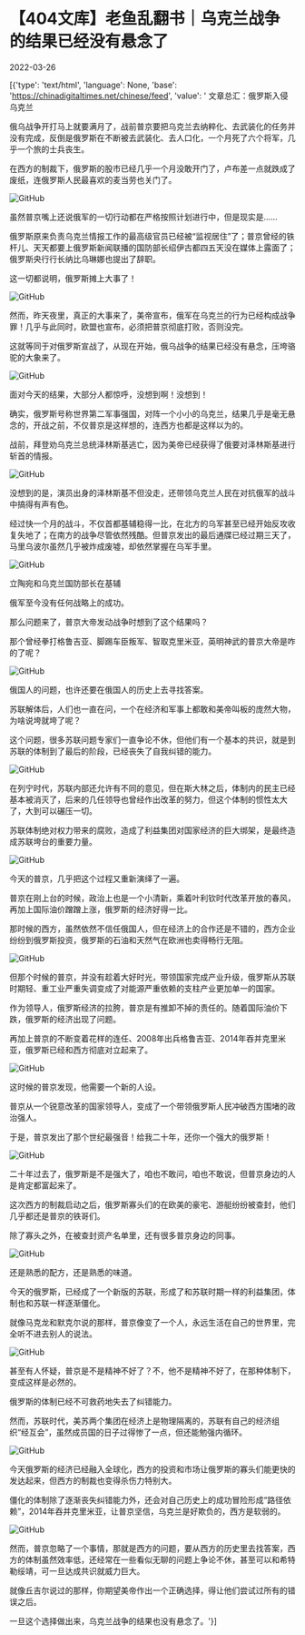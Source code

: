 # 【404文库】老鱼乱翻书｜乌克兰战争的结果已经没有悬念了

2022-03-26

[{'type': 'text/html', 'language': None, 'base': 'https://chinadigitaltimes.net/chinese/feed', 'value': ' 文章总汇：俄罗斯入侵乌克兰

俄乌战争开打马上就要满月了，战前普京要把乌克兰去纳粹化、去武装化的任务并没有完成，反倒是俄罗斯在不断被去武装化、去人口化，一个月死了六个将军，几乎一个旅的士兵丧生。

在西方的制裁下，俄罗斯的股市已经几乎一个月没敢开门了，卢布差一点就跌成了废纸，连俄罗斯人民最喜欢的麦当劳也关门了。

![GitHub](https://chinadigitaltimes.net/chinese/files/2022/03/image-1648289926199.png)

虽然普京嘴上还说俄军的一切行动都在严格按照计划进行中，但是现实是&#8230;&#8230;

俄罗斯原来负责乌克兰情报工作的最高级官员已经被“监视居住”了；普京曾经的铁杆儿、天天都要上俄罗斯新闻联播的国防部长绍伊古都四五天没在媒体上露面了；俄罗斯央行行长纳比乌琳娜也提出了辞职。

这一切都说明，俄罗斯摊上大事了！

![GitHub](https://chinadigitaltimes.net/chinese/files/2022/03/image-1648289948075.png)

然而，昨天夜里，真正的大事来了，美帝宣布，俄军在乌克兰的行为已经构成战争罪！几乎与此同时，欧盟也宣布，必须把普京彻底打败，否则没完。

这就等同于对俄罗斯宣战了，从现在开始，俄乌战争的结果已经没有悬念，压垮骆驼的大象来了。

![GitHub](https://chinadigitaltimes.net/chinese/files/2022/03/image-1648289966782.png)

面对今天的结果，大部分人都惊呼，没想到啊！没想到！

确实，俄罗斯号称世界第二军事强国，对阵一个小小的乌克兰，结果几乎是毫无悬念的，开战之前，不仅普京是这样想的，连西方也都是这样以为的。

战前，拜登劝乌克兰总统泽林斯基逃亡，因为美帝已经获得了俄要对泽林斯基进行斩首的情报。

![GitHub](https://chinadigitaltimes.net/chinese/files/2022/03/image-1648289985427.png)

没想到的是，演员出身的泽林斯基不但没走，还带领乌克兰人民在对抗俄军的战斗中搞得有声有色。

经过快一个月的战斗，不仅首都基辅稳得一比，在北方的乌军甚至已经开始反攻收复失地了；在南方的战争尽管依然残酷。但普京发出的最后通牒已经过期三天了，马里乌波尔虽然几乎被炸成废墟，却依然掌握在乌军手里。

![GitHub](https://chinadigitaltimes.net/chinese/files/2022/03/image-1648289999939.png)

 立陶宛和乌克兰国防部长在基辅 

俄军至今没有任何战略上的成功。

那么问题来了，普京大帝发动战争时想到了这个结果吗？

那个曾经拳打格鲁吉亚、脚踢车臣叛军、智取克里米亚，英明神武的普京大帝是咋的了呢？

![GitHub](https://chinadigitaltimes.net/chinese/files/2022/03/image-1648290787879.png)

俄国人的问题，也许还要在俄国人的历史上去寻找答案。

苏联解体后，人们也一直在问，一个在经济和军事上都敢和美帝叫板的庞然大物，为啥说垮就垮了呢？

这个问题，很多苏联问题专家们一直争论不休，但他们有一个基本的共识，就是到苏联的体制到了最后的阶段，已经丧失了自我纠错的能力。

![GitHub](https://chinadigitaltimes.net/chinese/files/2022/03/image-1648290775200.png)

在列宁时代，苏联内部还允许有不同的意见，但在斯大林之后，体制内的民主已经基本被消灭了，后来的几任领导也曾经作出改革的努力，但这个体制的惯性太大了，大到可以碾压一切。

苏联体制绝对权力带来的腐败，造成了利益集团对国家经济的巨大绑架，是最终造成苏联垮台的重要力量。

![GitHub](https://chinadigitaltimes.net/chinese/files/2022/03/image-1648290799750.png)

今天的普京，几乎把这个过程又重新演绎了一遍。

普京在刚上台的时候，政治上也是一个小清新，乘着叶利钦时代改革开放的春风，再加上国际油价蹭蹭上涨，俄罗斯的经济好得一比。

那时候的西方，虽然依然不信任俄国人，但在经济上的合作还是不错的，西方企业纷纷到俄罗斯投资，俄罗斯的石油和天然气在欧洲也卖得畅行无阻。

![GitHub](https://chinadigitaltimes.net/chinese/files/2022/03/image-1648290811865.png)

但那个时候的普京，并没有趁着大好时光，带领国家完成产业升级，俄罗斯从苏联时期轻、重工业严重失调变成了对能源严重依赖的支柱产业更加单一的国家。

作为领导人，俄罗斯经济的拉胯，普京是有推卸不掉的责任的。随着国际油价下跌，俄罗斯的经济出现了问题。

再加上普京的不断变着花样的连任、2008年出兵格鲁吉亚、2014年吞并克里米亚，俄罗斯已经和西方彻底对立起来了。

![GitHub](https://chinadigitaltimes.net/chinese/files/2022/03/image-1648290826867.png)

这时候的普京发现，他需要一个新的人设。

普京从一个锐意改革的国家领导人，变成了一个带领俄罗斯人民冲破西方围堵的政治强人。

于是，普京发出了那个世纪最强音！给我二十年，还你一个强大的俄罗斯！

![GitHub](https://chinadigitaltimes.net/chinese/files/2022/03/image-1648290837403.png)

二十年过去了，俄罗斯是不是强大了，咱也不敢问，咱也不敢说，但普京身边的人是肯定都富起来了。

这次西方的制裁启动之后，俄罗斯寡头们的在欧美的豪宅、游艇纷纷被查封，他们几乎都还是普京的铁哥们。

除了寡头之外，在被查封资产名单里，还有很多普京身边的同事。

![GitHub](https://chinadigitaltimes.net/chinese/files/2022/03/image-1648290852886.png)

还是熟悉的配方，还是熟悉的味道。

今天的俄罗斯，已经成了一个新版的苏联，形成了和苏联时期一样的利益集团，体制也和苏联一样逐渐僵化。

就像马克龙和默克尔说的那样，普京像变了一个人，永远生活在自己的世界里，完全听不进去别人的说法。

![GitHub](https://chinadigitaltimes.net/chinese/files/2022/03/image-1648290872147.png)

甚至有人怀疑，普京是不是精神不好了？不，他不是精神不好了，在那种体制下，变成这样是必然的。

俄罗斯的体制已经不可救药地失去了纠错能力。

然而，苏联时代，美苏两个集团在经济上是物理隔离的，苏联有自己的经济组织“经互会”，虽然成员国的日子过得惨了一点，但还能勉强内循环。

![GitHub](https://chinadigitaltimes.net/chinese/files/2022/03/image-1648290884144.png)

今天俄罗斯的经济已经融入全球化，西方的投资和市场让俄罗斯的寡头们能更快的发达起来，但西方的制裁也变得杀伤力特别大。

僵化的体制除了逐渐丧失纠错能力外，还会对自己历史上的成功冒险形成“路径依赖”，2014年吞并克里米亚，让普京坚信，乌克兰是好欺负的，西方是软弱的。

![GitHub](https://chinadigitaltimes.net/chinese/files/2022/03/image-1648290900035.png)

然而，普京忽略了一个事情，那就是西方的问题，要从西方的历史里去找答案，西方的体制虽然效率低，还经常在一些看似无聊的问题上争论不休，甚至可以和希特勒绥靖，可一旦达成共识就威力巨大。

就像丘吉尔说过的那样，你期望美帝作出一个正确选择，得让他们尝试过所有的错误之后。

一旦这个选择做出来，乌克兰战争的结果也没有悬念了。'}]